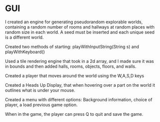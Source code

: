 # GUI
I created an engine for generating pseudorandom explorable worlds, containing a random number of rooms and hallways at random places with random size in each world. A seed must be inserted and each unique seed is a different world.

Created two methods of starting: playWithInputString(String s) and playWithKeyboard()

Used a tile rendering engine that took in a 2d array, and I made sure it was in bounds and then added halls, rooms, objects, floors, and walls.

Created a player that moves around the world using the W,A,S,D keys

Created a Heads Up Display, that when hovering over a part on the world it outlines what is under your mouse.

Created a menu with different options: Background information, choice of player, a load previous game option.

When in the game, the player can press Q to quit and save the game.
